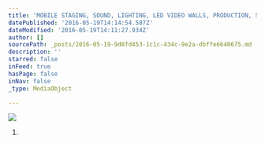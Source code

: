 ```yaml
---
title: 'MOBILE STAGING, SOUND, LIGHTING, LED VIDEO WALLS, PRODUCTION, SPECIAL EFFECTS AND 5K COURSE SOUND'
datePublished: '2016-05-19T14:14:54.587Z'
dateModified: '2016-05-19T14:11:27.934Z'
author: []
sourcePath: _posts/2016-05-19-9d8fd453-1c1c-434c-9e2a-dbffe6640675.md
description: ''
starred: false
inFeed: true
hasPage: false
inNav: false
_type: MediaObject

---
```

![](https://the-grid-user-content.s3-us-west-2.amazonaws.com/d44ba81c-6368-4205-bcec-b8c320cbbcd8.jpg)

1.